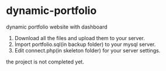 # dynamic-portfolio
 
dynamic portfolio website with dashboard

1) Download all the files and upload them to your server.
2) İmport portfolio.sql(in backup folder) to your mysql server.
3) Edit connect.php(in skeleton folder) for your server settings.

the project is not completed yet.
